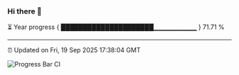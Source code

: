 ### Hi there 👋

⏳ Year progress { █████████████████████▁▁▁▁▁▁▁▁▁ } 71.71 %

---

⏰ Updated on Fri, 19 Sep 2025 17:38:04 GMT

![Progress Bar CI](https://github.com/IshwaranRudhara/GIT-ACTION/workflows/Progress%20Bar%20CI/badge.svg)

